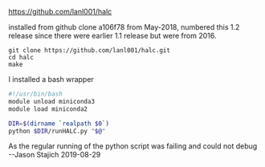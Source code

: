 https://github.com/lanl001/halc

installed from github clone a106f78 from May-2018, numbered this 1.2 release since there were earlier 1.1 release but were from 2016.
```
git clone https://github.com/lanl001/halc.git
cd halc
make
```

I installed a bash wrapper

```bash
#!/usr/bin/bash
module unload miniconda3
module load miniconda2

DIR=$(dirname `realpath $0`)
python $DIR/runHALC.py "$@"
````

As the regular running of the python script was failing and could not debug
--Jason Stajich 2019-08-29
